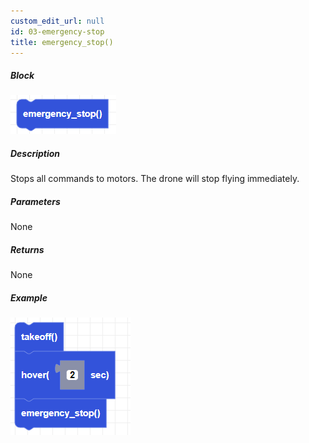 ```yaml
---
custom_edit_url: null
id: 03-emergency-stop
title: emergency_stop()
---
```


##### Block

![stop motors image](emergency_stop.png)

##### Description

Stops all commands to motors. The drone will stop flying immediately.

##### Parameters

None

##### Returns

None

##### Example

![stop motors example](emergency_stop_example.PNG)
